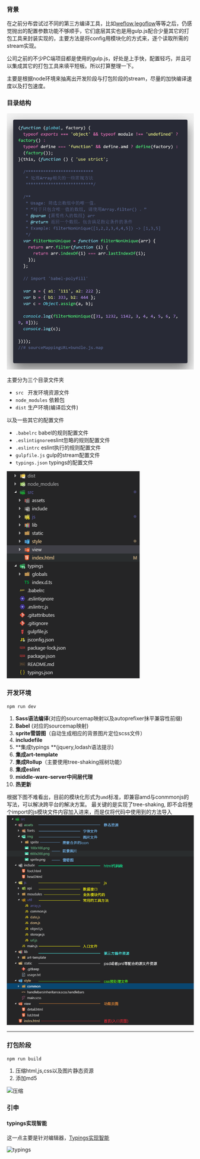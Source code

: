 ### 背景

在之前分布尝试过不同的第三方编译工具，比如[weflow](https://weflow.io/),[legoflow](https://legoflow.com/)等等之后，仍感觉抛出的配置参数功能不够顺手，它们底层其实也是用gulp.js配合少量其它的打包工具来封装实现的，主要方法是将config用模块化的方式来，逐个读取所需的stream实现。

公司之前的不少PC端项目都是使用的gulp.js，好处是上手快，配置轻巧，并且可以集成其它的打包工具来填平短板。所以打算整理一下。

主要是根据node环境来抽离出开发阶段与打包阶段的stream，尽量的加快编译速度以及打包速度。

### 目录结构

![目录结构](https://github.com/kpengWang/Blog-images-storage/blob/master/2018-07-15/0.png)

主要分为三个目录文件夹
+ `src ` 开发环境资源文件
+ `node_modules` 依赖包
+ `dist` 生产环境(编译后文件)

以及一些其它的配置文件
+ `.babelrc` babel的规则配置文件
+ `.eslintignore`eslint忽略的规则配置文件
+ `.eslintrc` eslint执行的规则配置文件 
+ `gulpfile.js` gulp的stream配置文件
+ `typings.json` typings的配置文件

![src目录说明](https://github.com/kpengWang/Blog-images-storage/blob/master/2018-07-15/1.png)


### 开发环境
 `npm run dev`

1. **Sass语法编译**(对应的sourcemap映射以及autoprefixer抹平兼容性前缀)
2. **Babel** (对应的sourcemap映射)
3. **sprite雪碧图**（自动生成相应的背景图片定位scss文件）
4. **includefile**
5. **集成typings **(jquery,lodash语法提示)
6. **集成art-template**
7. **集成Rollup**（主要使用tree-shaking摇树功能）
8. **集成eslint**
9. **middle-ware-server中间层代理**
10. **热更新**

根据下图不难看出，目前的模块化形式为`umd`标准，即兼容amd与conmmonjs的写法，可以解决跨平台的解决方案。
最关键的是实现了tree-shaking, 即不会将整个import的js模块文件内容加入进来，而是仅将代码中使用到的方法导入
![dev阶段](https://github.com/kpengWang/Blog-images-storage/blob/master/2018-07-15/2.png)

---

### 打包阶段
 `npm run build`

1. 压缩html,js,css以及图片静态资源
2. 添加md5

![压缩](https://github.com/kpengWang/Blog-images-storage/blob/master/2018-07-15/3.png)

### 引申
#### typings实现智能
这一点主要是针对编辑器，[Typings实现智能](http://www.cnblogs.com/Leo_wl/p/5455619.html)

![typings](https://github.com/kpengWang/Blog-images-storage/blob/master/2018-07-15/4.gif)

